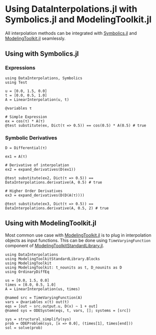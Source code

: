 # Using DataInterpolations.jl with Symbolics.jl and ModelingToolkit.jl

All interpolation methods can be integrated with [Symbolics.jl](https://symbolics.juliasymbolics.org/stable/) and [ModelingToolkit.jl](https://docs.sciml.ai/ModelingToolkit/stable/) seamlessly.

## Using with Symbolics.jl

### Expressions

```@example symbolics
using DataInterpolations, Symbolics
using Test

u = [0.0, 1.5, 0.0]
t = [0.0, 0.5, 1.0]
A = LinearInterpolation(u, t)

@variables τ

# Simple Expression
ex = cos(τ) * A(τ)
@test substitute(ex, Dict(τ => 0.5)) == cos(0.5) * A(0.5) # true
```

### Symbolic Derivatives

```@example symbolics
D = Differential(τ)

ex1 = A(τ)

# Derivative of interpolation
ex2 = expand_derivatives(D(ex1))

@test substitute(ex2, Dict(τ => 0.5)) == DataInterpolations.derivative(A, 0.5) # true

# Higher Order Derivatives
ex3 = expand_derivatives(D(D(A(τ))))

@test substitute(ex3, Dict(τ => 0.5)) == DataInterpolations.derivative(A, 0.5, 2) # true
```

## Using with ModelingToolkit.jl

Most common use case with [ModelingToolkit.jl](https://docs.sciml.ai/ModelingToolkit/stable/) is to plug in interpolation objects as input functions. This can be done using `TimeVaryingFunction` component of [ModelingToolkitStandardLibrary.jl](https://docs.sciml.ai/ModelingToolkitStandardLibrary/stable/).

```@example mtk
using DataInterpolations
using ModelingToolkitStandardLibrary.Blocks
using ModelingToolkit
using ModelingToolkit: t_nounits as t, D_nounits as D
using OrdinaryDiffEq

us = [0.0, 1.5, 0.0]
times = [0.0, 0.5, 1.0]
A = LinearInterpolation(us, times)

@named src = TimeVaryingFunction(A)
vars = @variables x(t) out(t)
eqs = [out ~ src.output.u, D(x) ~ 1 + out]
@named sys = ODESystem(eqs, t, vars, []; systems = [src])

sys = structural_simplify(sys)
prob = ODEProblem(sys, [x => 0.0], (times[1], times[end]))
sol = solve(prob)
```
